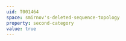 ```yaml
---
uid: T001464
space: smirnov's-deleted-sequence-topology
property: second-category
value: true
---
```

